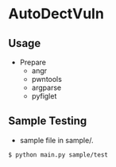 # AutoDectVuln

## Usage

- Prepare
    - angr
    - pwntools
    - argparse
    - pyfiglet

## Sample Testing
- sample file in sample/.
```sh
$ python main.py sample/test
```